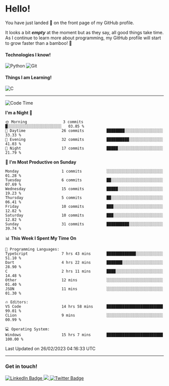 # Hello!

You have just landed 🛬 on the front page of my GitHub profile.

It looks a bit ***empty*** at the moment but as they say, all good things take time. As I continue to learn more about programming, my GitHub profile will start to grow faster than a bamboo! 🎍 

#### Technologies I know!

![Python](https://img.shields.io/badge/python-3670A0?style=for-the-badge&logo=python&logoColor=ffdd54)
![Git](https://img.shields.io/badge/git-%23F05033.svg?style=for-the-badge&logo=git&logoColor=white)

#### Things I am Learning!

![C](https://img.shields.io/badge/c-%2300599C.svg?style=for-the-badge&logo=c&logoColor=white)

<hr size="2" noshade="0">

<!--START_SECTION:waka-->
![Code Time](http://img.shields.io/badge/Code%20Time-35%20hrs%2045%20mins-blue)

**I'm a Night 🦉** 

```text
🌞 Morning                3 commits           █░░░░░░░░░░░░░░░░░░░░░░░░   03.85 % 
🌆 Daytime                26 commits          ████████░░░░░░░░░░░░░░░░░   33.33 % 
🌃 Evening                32 commits          ██████████░░░░░░░░░░░░░░░   41.03 % 
🌙 Night                  17 commits          █████░░░░░░░░░░░░░░░░░░░░   21.79 % 
```
📅 **I'm Most Productive on Sunday** 

```text
Monday                   1 commits           ░░░░░░░░░░░░░░░░░░░░░░░░░   01.28 % 
Tuesday                  6 commits           ██░░░░░░░░░░░░░░░░░░░░░░░   07.69 % 
Wednesday                15 commits          █████░░░░░░░░░░░░░░░░░░░░   19.23 % 
Thursday                 5 commits           ██░░░░░░░░░░░░░░░░░░░░░░░   06.41 % 
Friday                   10 commits          ███░░░░░░░░░░░░░░░░░░░░░░   12.82 % 
Saturday                 10 commits          ███░░░░░░░░░░░░░░░░░░░░░░   12.82 % 
Sunday                   31 commits          ██████████░░░░░░░░░░░░░░░   39.74 % 
```


📊 **This Week I Spent My Time On** 

```text
💬 Programming Languages: 
TypeScript               7 hrs 43 mins       █████████████░░░░░░░░░░░░   51.10 % 
Dart                     4 hrs 22 mins       ███████░░░░░░░░░░░░░░░░░░   28.90 % 
C                        2 hrs 11 mins       ████░░░░░░░░░░░░░░░░░░░░░   14.48 % 
Other                    12 mins             ░░░░░░░░░░░░░░░░░░░░░░░░░   01.40 % 
JSON                     11 mins             ░░░░░░░░░░░░░░░░░░░░░░░░░   01.30 % 

🔥 Editors: 
VS Code                  14 hrs 58 mins      █████████████████████████   99.01 % 
CLion                    9 mins              ░░░░░░░░░░░░░░░░░░░░░░░░░   00.99 % 

💻 Operating System: 
Windows                  15 hrs 7 mins       █████████████████████████   100.00 % 
```


 Last Updated on 26/02/2023 04:16:33 UTC
<!--END_SECTION:waka-->

<hr size="2" noshade="0">

### Get in touch!

<div id="badges">
  <a href="https://www.linkedin.com/in/amritansh-sharma-7a4251245/">
    <img src="https://img.shields.io/badge/LinkedIn-blue?style=for-the-badge&logo=linkedin&logoColor=white" alt="LinkedIn Badge"/>
  </a>
  <a href="https://www.instagram.com/drowsycoder/">
    <img src="https://img.shields.io/badge/Instagram-%23E4405F.svg?style=for-the-badge&logo=Instagram&logoColor=white"/>
  </a>
  <a href="https://twitter.com/DrowsyCoder">
    <img src="https://img.shields.io/badge/Twitter-blue?style=for-the-badge&logo=twitter&logoColor=white" alt="Twitter Badge"/>
  </a>
</div>
